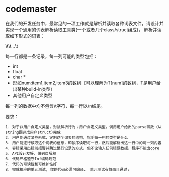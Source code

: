 # codemaster

在我们的开发任务中，最常见的一项工作就是解析并读取各种词表文件，请设计并实现一个通用的词表解析读取工具类(一个或者几个class/struct组成)，
解析并读取如下形式的词表：

   <col1>\t<col2>\t...\t<coln>

每一行都是一条记录，每一列可能的类型包括：

   * int
   * float
   * char *
   * 形如num:item1,item2,item3的数组（可以理解为T[num]的数组，T是用户给出某种build-in类型）
   * 其他用户自定义类型

每一列的数据中均不包含\t字符，每一行以\n结尾。

要求：

    1. 对于非用户自定义类型，封装解析行为；用户自定义类型，调用用户给出的parse函数（从string翻译成用户struct)完成
    2. 用户能通过某些形式，定制这个词表的结构，指明每一列的类型是什么
    3. 用户能逐行读取这个词表的信息，即按序读取每一行，然后能解析出这一行中的每一列内容
    4. 容错采用出错则报警并跳过整行记录的方式，但不论输入任何错误数据，程序不能出core
    5. API设计友好，做到自解释
    6. 代码严格遵守Inf编码规范
    7. 代码的可读性和可维护性好
    8. 完成相应的单元测试, 你的代码必须可编译， 单元测试有效而且通过;
